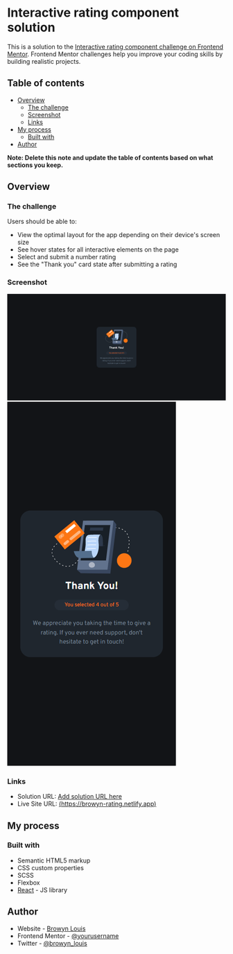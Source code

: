 # Interactive rating component solution

This is a solution to the [Interactive rating component challenge on Frontend Mentor](https://www.frontendmentor.io/challenges/interactive-rating-component-koxpeBUmI). Frontend Mentor challenges help you improve your coding skills by building realistic projects. 

## Table of contents

- [Overview](#overview)
  - [The challenge](#the-challenge)
  - [Screenshot](#screenshot)
  - [Links](#links)
- [My process](#my-process)
  - [Built with](#built-with)
- [Author](#author)

**Note: Delete this note and update the table of contents based on what sections you keep.**

## Overview

### The challenge

Users should be able to:

- View the optimal layout for the app depending on their device's screen size
- See hover states for all interactive elements on the page
- Select and submit a number rating
- See the "Thank you" card state after submitting a rating

### Screenshot

![Desktop preview](./design/rating-desktop.PNG)
![Mobile Preview](./design/rating-mobile.PNG)

### Links

- Solution URL: [Add solution URL here](https://browyn-rating.netlify.app)
- Live Site URL: [(https://browyn-rating.netlify.app)](https://browyn-rating.netlify.app)

## My process

### Built with

- Semantic HTML5 markup
- CSS custom properties
- SCSS
- Flexbox
- [React](https://reactjs.org/) - JS library

## Author

- Website - [Browyn Louis](https://browyn.netlify.app)
- Frontend Mentor - [@yourusername](https://www.frontendmentor.io/profile/browyn)
- Twitter - [@browyn_louis](https://www.twitter.com/browyn_louis)
